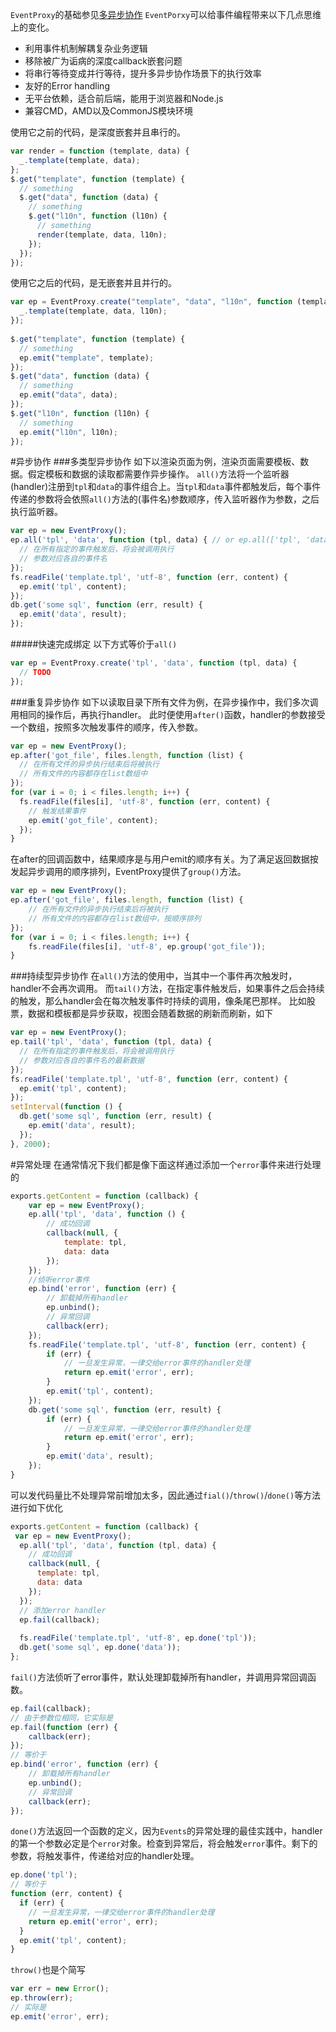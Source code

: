 `EventProxy`的基础参见<a href='./event_proxy_base.md?_k=j2nxv3'>多异步协作</a>
`EventPorxy`可以给事件编程带来以下几点思维上的变化。

* 利用事件机制解耦复杂业务逻辑
* 移除被广为诟病的深度callback嵌套问题
* 将串行等待变成并行等待，提升多异步协作场景下的执行效率
* 友好的Error handling
* 无平台依赖，适合前后端，能用于浏览器和Node.js
* 兼容CMD，AMD以及CommonJS模块环境

使用它之前的代码，是深度嵌套并且串行的。
```javascript
var render = function (template, data) {
  _.template(template, data);
};
$.get("template", function (template) {
  // something 
  $.get("data", function (data) {
    // something 
    $.get("l10n", function (l10n) {
      // something 
      render(template, data, l10n);
    });
  });
});
```

使用它之后的代码，是无嵌套并且并行的。
```javascript
var ep = EventProxy.create("template", "data", "l10n", function (template, data, l10n) {
  _.template(template, data, l10n);
});
 
$.get("template", function (template) {
  // something 
  ep.emit("template", template);
});
$.get("data", function (data) {
  // something 
  ep.emit("data", data);
});
$.get("l10n", function (l10n) {
  // something 
  ep.emit("l10n", l10n);
});
```

#异步协作
###多类型异步协作
如下以渲染页面为例，渲染页面需要模板、数据。假定模板和数据的读取都需要作异步操作。
`all()`方法将一个监听器(handler)注册到`tpl`和`data`的事件组合上。当`tpl`和`data`事件都触发后，每个事件传递的参数将会依照`all()`方法的(事件名)参数顺序，传入监听器作为参数，之后执行监听器。
```javascript
var ep = new EventProxy();
ep.all('tpl', 'data', function (tpl, data) { // or ep.all(['tpl', 'data'], function (tpl, data) {}) 
  // 在所有指定的事件触发后，将会被调用执行 
  // 参数对应各自的事件名 
});
fs.readFile('template.tpl', 'utf-8', function (err, content) {
  ep.emit('tpl', content);
});
db.get('some sql', function (err, result) {
  ep.emit('data', result);
});
```
#####快速完成绑定
以下方式等价于`all()`
```javascript
var ep = EventProxy.create('tpl', 'data', function (tpl, data) {
  // TODO 
});
```

###重复异步协作
如下以读取目录下所有文件为例，在异步操作中，我们多次调用相同的操作后，再执行handler。
此时便使用`after()`函数，handler的参数接受一个数组，按照多次触发事件的顺序，传入参数。
```javascript
var ep = new EventProxy();
ep.after('got_file', files.length, function (list) {
  // 在所有文件的异步执行结束后将被执行 
  // 所有文件的内容都存在list数组中 
});
for (var i = 0; i < files.length; i++) {
  fs.readFile(files[i], 'utf-8', function (err, content) {
    // 触发结果事件 
    ep.emit('got_file', content);
  });
}
```
在after的回调函数中，结果顺序是与用户emit的顺序有关。为了满足返回数据按发起异步调用的顺序排列，EventProxy提供了`group()`方法。
```javascript
var ep = new EventProxy();
ep.after('got_file', files.length, function (list) {
    // 在所有文件的异步执行结束后将被执行 
    // 所有文件的内容都存在list数组中，按顺序排列 
});
for (var i = 0; i < files.length; i++) {
    fs.readFile(files[i], 'utf-8', ep.group('got_file'));
}
```


###持续型异步协作
在`all()`方法的使用中，当其中一个事件再次触发时，handler不会再次调用。
而`tail()`方法，在指定事件触发后，如果事件之后会持续的触发，那么handler会在每次触发事件时持续的调用，像条尾巴那样。
比如股票，数据和模板都是异步获取，视图会随着数据的刷新而刷新，如下
```javascript
var ep = new EventProxy();
ep.tail('tpl', 'data', function (tpl, data) {
  // 在所有指定的事件触发后，将会被调用执行 
  // 参数对应各自的事件名的最新数据 
});
fs.readFile('template.tpl', 'utf-8', function (err, content) {
  ep.emit('tpl', content);
});
setInterval(function () {
  db.get('some sql', function (err, result) {
    ep.emit('data', result);
  });
}, 2000);
```

#异常处理
在通常情况下我们都是像下面这样通过添加一个`error`事件来进行处理的

```javascript
exports.getContent = function (callback) {
    var ep = new EventProxy();
    ep.all('tpl', 'data', function () {
        // 成功回调 
        callback(null, {
            template: tpl,
            data: data
        });
    });
    //侦听error事件
    ep.bind('error', function (err) {
        // 卸载掉所有handler 
        ep.unbind();
        // 异常回调 
        callback(err);
    });
    fs.readFile('template.tpl', 'utf-8', function (err, content) {
        if (err) {
            // 一旦发生异常，一律交给error事件的handler处理 
            return ep.emit('error', err);
        }
        ep.emit('tpl', content);
    });
    db.get('some sql', function (err, result) {
        if (err) {
            // 一旦发生异常，一律交给error事件的handler处理 
            return ep.emit('error', err);
        }
        ep.emit('data', result);
    });
}
```
可以发代码量比不处理异常前增加太多，因此通过`fial()`/`throw()`/`done()`等方法进行如下优化
```javascript
exports.getContent = function (callback) {
 var ep = new EventProxy();
  ep.all('tpl', 'data', function (tpl, data) {
    // 成功回调 
    callback(null, {
      template: tpl,
      data: data
    });
  });
  // 添加error handler 
  ep.fail(callback);
 
  fs.readFile('template.tpl', 'utf-8', ep.done('tpl'));
  db.get('some sql', ep.done('data'));
};
```
`fail()`方法侦听了error事件，默认处理卸载掉所有handler，并调用异常回调函数。
```javascript
ep.fail(callback);
// 由于参数位相同，它实际是 
ep.fail(function (err) {
    callback(err);
});
// 等价于 
ep.bind('error', function (err) {
    // 卸载掉所有handler 
    ep.unbind();
    // 异常回调 
    callback(err);
});
```
`done()`方法返回一个函数的定义，因为`Events`的异常处理的最佳实践中，handler的第一个参数必定是个`error`对象。检查到异常后，将会触发`error`事件。剩下的参数，将触发事件，传递给对应的handler处理。
```javascript
ep.done('tpl');
// 等价于 
function (err, content) {
  if (err) {
    // 一旦发生异常，一律交给error事件的handler处理 
    return ep.emit('error', err);
  }
  ep.emit('tpl', content);
}
```
`throw()`也是个简写
```javascript
var err = new Error();
ep.throw(err);
// 实际是 
ep.emit('error', err);
```




